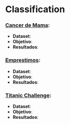 # Classification

### [Cancer de Mama](https://github.com/otaviomguerra/Portifolio/tree/master/End-to-End%20ML%20Projects%20in%20Jupyter%20Notebooks/Classification/Cancer%20de%20Mama):
- **Dataset**:
- **Objetivo**:
- **Resultados**:

### [Emprestimos](https://github.com/otaviomguerra/Portifolio/tree/master/End-to-End%20ML%20Projects%20in%20Jupyter%20Notebooks/Classification/Emprestimos%20):
- **Dataset**:
- **Objetivo**:
- **Resultados**:

### [Titanic Challenge](https://github.com/otaviomguerra/Portifolio/tree/master/End-to-End%20ML%20Projects%20in%20Jupyter%20Notebooks/Classification/Titanic):
- **Dataset**:
- **Objetivo**:
- **Resultados**:
